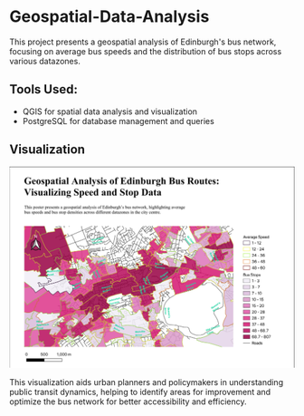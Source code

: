 # Geospatial-Data-Analysis

This project presents a geospatial analysis of Edinburgh's bus network, focusing on average bus speeds and the distribution of bus stops across various datazones.

## Tools Used: 

* QGIS for spatial data analysis and visualization
* PostgreSQL for database management and queries

## Visualization

<p align="center">
    <img src="https://github.com/amruthapurnavadrevu/Geospatial-Data-Analysis/blob/main/Lothian%20Bus%20Visualisation.jpg" alt="Bus Network Visualization" width="800"/>
</p>

This visualization aids urban planners and policymakers in understanding public transit dynamics, helping to identify areas for improvement and optimize the bus network for better accessibility and efficiency.
 
